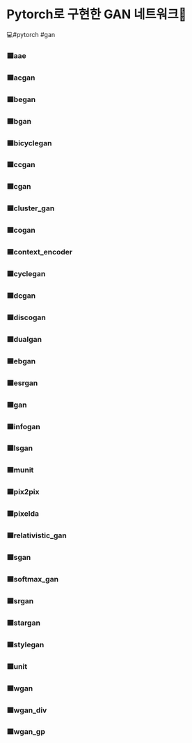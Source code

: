 # Pytorch로 구현한 GAN 네트워크🎨
💻#pytorch #gan

### 🟦aae
### 🟦acgan
### 🟦began
### 🟦bgan
### 🟦bicyclegan
### 🟦ccgan
### 🟦cgan
### 🟦cluster_gan
### 🟦cogan
### 🟦context_encoder
### 🟦cyclegan
### 🟦dcgan
### 🟦discogan
### 🟦dualgan
### 🟦ebgan
### 🟦esrgan
### 🟦gan
### 🟦infogan
### 🟦lsgan
### 🟦munit
### 🟦pix2pix
### 🟦pixelda
### 🟦relativistic_gan
### 🟦sgan
### 🟦softmax_gan
### 🟦srgan
### 🟦stargan
### 🟦stylegan
### 🟦unit
### 🟦wgan
### 🟦wgan_div
### 🟦wgan_gp
